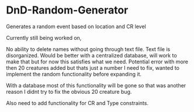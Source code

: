 DnD-Random-Generator
====================

Generates a random event based on location and CR level

Currently still being worked on,

No ability to delete names without going through text file.
Text file is disorganized.
Would be better with a centralized database, will work to make that but for now this satisfies what we need.
Potential error with more then 20 creatures added but thats just a number I need to fix, wanted to implement the
random functionality before expanding it. 

With a database most of this functionality will be gone so that was another reason I didnt try to fix the obvious 20
creature bug. 


Also need to add functionality for CR and Type constraints.
